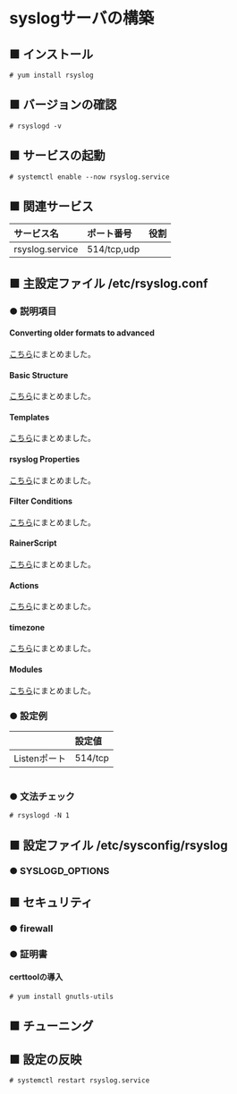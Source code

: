 # syslogサーバの構築
## ■ インストール
```
# yum install rsyslog
```
## ■ バージョンの確認
```
# rsyslogd -v
```
## ■ サービスの起動
```
# systemctl enable --now rsyslog.service
```
## ■ 関連サービス
|サービス名|ポート番号|役割|
|:---|:---|:---|
|rsyslog.service|514/tcp,udp||

## ■ 主設定ファイル /etc/rsyslog.conf
### ● 説明項目
#### Converting older formats to advanced
[こちら](https://github.com/thetaru/memorandum/tree/master/OS/Linux/CentOS8/syslog/syslog_server/ConvertingOlderFormatsToAdvanced)にまとめました。

#### Basic Structure
[こちら](https://github.com/thetaru/memorandum/tree/master/OS/Linux/CentOS8/syslog/syslog_server/BasicStructure)にまとめました。

#### Templates
[こちら](https://github.com/thetaru/memorandum/tree/master/OS/Linux/CentOS8/syslog/syslog_server/Templates)にまとめました。

#### rsyslog Properties
[こちら](https://github.com/thetaru/memorandum/tree/master/OS/Linux/CentOS8/syslog/syslog_server/RsyslogProperties)にまとめました。

#### Filter Conditions
[こちら](https://github.com/thetaru/memorandum/tree/master/OS/Linux/CentOS8/syslog/syslog_server/FilterConditions)にまとめました。

#### RainerScript
[こちら](https://github.com/thetaru/memorandum/tree/master/OS/Linux/CentOS8/syslog/syslog_server/RainerScript)にまとめました。

#### Actions
[こちら](https://github.com/thetaru/memorandum/tree/master/OS/Linux/CentOS8/syslog/syslog_server/Actions)にまとめました。

#### timezone
[こちら](https://github.com/thetaru/memorandum/tree/master/OS/Linux/CentOS8/syslog/syslog_server/Timezone)にまとめました。

#### Modules
[こちら](https://github.com/thetaru/memorandum/tree/master/OS/Linux/CentOS8/syslog/syslog_server/Modules)にまとめました。

### ● 設定例
||設定値|
|:---|:---|
|Listenポート|514/tcp|

```
```
### ● 文法チェック
```
# rsyslogd -N 1
```
## ■ 設定ファイル /etc/sysconfig/rsyslog
### ● SYSLOGD_OPTIONS
## ■ セキュリティ
### ● firewall
### ● 証明書
#### certtoolの導入
```
# yum install gnutls-utils
```
## ■ チューニング
## ■ 設定の反映
```
# systemctl restart rsyslog.service
```
